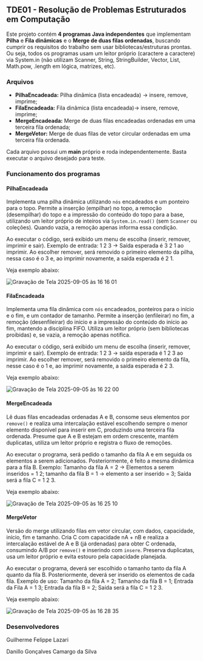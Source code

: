 ## TDE01 - Resolução de Problemas Estruturados em Computação

Este projeto contém **4 programas Java independentes** que implementam **Pilha** e **Fila dinâmicas** e o **Merge de duas filas ordenadas**, buscando cumprir os requisitos do trabalho sem usar bibliotecas/estruturas prontas. Ou seja, todos os programas usam um leitor próprio (caractere a caractere) via System.in (não utilizam Scanner, String, StringBuilder, Vector, List, Math.pow, .length em lógica, matrizes, etc).

### Arquivos

- **PilhaEncadeada:** Pilha dinâmica (lista encadeada) -> insere, remove, imprime;
- **FilaEncadeada:** Fila dinâmica (lista encadeada)-> insere, remove, imprime;
- **MergeEncadeada:** Merge de duas filas encadeadas ordenadas em uma terceira fila ordenada;
- **MergeVetor:** Merge de duas filas de vetor circular ordenadas em uma terceira fila ordenada.

Cada arquivo possui um **main** próprio e roda independentemente. Basta executar o arquivo desejado para teste.

### Funcionamento dos programas

#### PilhaEncadeada
Implementa uma pilha dinâmica utilizando `nós` encadeados e um ponteiro para o topo. Permite a inserção (empilhar) no topo, a remoção (desempilhar) do topo e a impressão do conteúdo do topo para a base, utilizando um leitor próprio de inteiros via `System.in.read()` (sem `Scanner` ou coleções). Quando vazia, a remoção apenas informa essa condição. 

Ao executar o código, será exibido um menu de escolha (inserir, remover, imprimir e sair). Exemplo de entrada: 1 2 3 -> Saída esperada é 3 2 1 ao imprimir. Ao escolher remover, será removido o primeiro elemento da pilha, nessa caso é o 3 e, ao imprimir novamente, a saída esperada é 2 1.

Veja exemplo abaixo:

![Gravação de Tela 2025-09-05 às 16 16 01](https://github.com/user-attachments/assets/9cd3ab07-695c-4724-b96f-081b98f0573d)


#### FilaEncadeada
Implementa uma fila dinâmica com `nós` encadeados, ponteiros para o início e o fim, e um contador de tamanho. Permite a inserção (enfileirar) no fim, a remoção (desenfileirar) do início e a impressão do conteúdo do início ao fim, mantendo a disciplina FIFO. Utiliza um leitor próprio (sem bibliotecas proibidas) e, se vazia, a remoção apenas notifica. 

Ao executar o código, será exibido um menu de escolha (inserir, remover, imprimir e sair). Exemplo de entrada: 1 2 3 -> saída esperada é 1 2 3 ao imprimir. Ao escolher remover, será removido o primeiro elemento da fila, nesse caso é o 1 e, ao imprimir novamente, a saída esperada é 2 3.

Veja exemplo abaixo:

![Gravação de Tela 2025-09-05 às 16 22 00](https://github.com/user-attachments/assets/864dd241-57ee-455f-bb73-b68724097d2d)


#### MergeEncadeada
Lê duas filas encadeadas ordenadas A e B, consome seus elementos por `remove()` e realiza uma intercalação estável escolhendo sempre o menor elemento disponível para inserir em C, produzindo uma terceira fila ordenada. Presume que A e B estejam em ordem crescente, mantém duplicatas, utiliza um leitor próprio e registra o fluxo de remoções. 

Ao executar o programa, será pedido o tamanho da fila A e em seguida os elementos a serem adicionados. Posteriormente, é feito a mesma dinâmica para a fila B. Exemplo: Tamanho da fila A = 2 -> Elementos a serem inseridos = 1 2; tamanho da fila B = 1 -> elemento a ser inserido = 3; Saída será a fila C = 1 2 3.

Veja exemplo abaixo:

![Gravação de Tela 2025-09-05 às 16 25 10](https://github.com/user-attachments/assets/ded71ee7-53e1-4e84-a624-75195bf0b56d)


#### MergeVetor
Versão do merge utilizando filas em vetor circular, com dados, capacidade, início, fim e tamanho. Cria C com capacidade nA + nB e realiza a intercalação estável de A e B (já ordenadas) para obter C ordenada, consumindo A/B por `remove()` e inserindo com `insere`. Preserva duplicatas, usa um leitor próprio e evita estouro pela capacidade planejada.

Ao executar o programa, deverá ser escolhido o tamanho tanto da fila A quanto da fila B. Posteriormente, deverá ser inserido os elementos de cada fila. Exemplo de uso: Tamanho da fila A = 2; Tamanho da fila B = 1; Entrada da Fila A = 1 3; Entrada da fila B = 2; Saída será a fila C = 1 2 3.

Veja exemplo abaixo:

![Gravação de Tela 2025-09-05 às 16 28 35](https://github.com/user-attachments/assets/1bc76bf9-d718-4684-b2c1-8749cf4dbfd5)



### Desenvolvedores
Guilherme Felippe Lazari

Danillo Gonçalves Camargo da Silva


